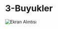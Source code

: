 # 3-Buyukler
![Ekran Alıntısı](https://github.com/dalancoder2/3-Buyukler/assets/172463364/9e032ce7-b29e-4bb5-a230-8ee3b1baa281)
